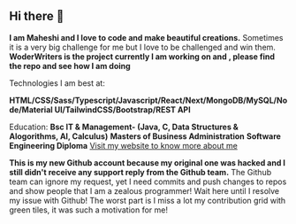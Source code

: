 ## Hi there 👋

**I am Maheshi and I love to code and make beautiful creations.** Sometimes it is a very big challenge for me but I love to be challenged and win them.
**WoderWriters is the project currently I am working on and , please find the repo and see how I am doing**

Technologies I am best at:

**HTML/CSS/Sass/Typescript/Javascript/React/Next/MongoDB/MySQL/Node/Material UI/TailwindCSS/Bootstrap/REST API**

Education:
**Bsc IT & Management- (Java, C, Data Structures & Alogorithms, AI, Calculus)**
**Masters of Business Administration**
**Software Engineering Diploma**
[Visit my website to know more about me ](https://find-maheshi.netlify.app/)


**This is my new Github account because my original one was hacked and I still didn't receive any support reply from the Github team.**
The Github team can ignore my request, yet I need  commits and push changes to repos and show people that I am a zealous programmer!
Wait here until I resolve my issue with Github!
The worst part is I miss a lot my contribution grid with green tiles, it was such a motivation for me!
